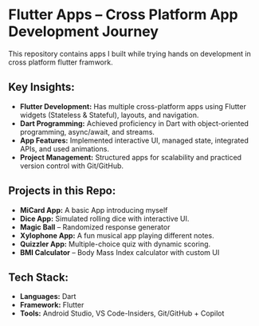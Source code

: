 # Flutter Apps – Cross Platform App Development Journey

This repository contains apps I built while trying hands on development in cross platform flutter framwork.

## Key Insights:
- **Flutter Development:** Has multiple cross-platform apps using Flutter widgets (Stateless & Stateful), layouts, and navigation.
- **Dart Programming:** Achieved proficiency in Dart with object-oriented programming, async/await, and streams.
- **App Features:** Implemented interactive UI, managed state, integrated APIs, and used animations.
- **Project Management:** Structured apps for scalability and practiced version control with Git/GitHub.

## Projects in this Repo:
- **MiCard App:** A basic App introducing myself
- **Dice App:** Simulated rolling dice with interactive UI.
- **Magic Ball** – Randomized response generator
- **Xylophone App:** A fun musical app playing different notes.
- **Quizzler App:** Multiple-choice quiz with dynamic scoring.
- **BMI Calculator** – Body Mass Index calculator with custom UI

## Tech Stack:
- **Languages:** Dart  
- **Framework:** Flutter  
- **Tools:** Android Studio, VS Code-Insiders, Git/GitHub + Copilot
